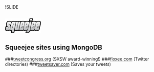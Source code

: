 !SLIDE
## ![Squeejee](logo_outline.png)
## Squeejee sites using MongoDB
###[tweetcongress.org](http://tweetcongress.org) (SXSW award-winning!)
###[floxee.com](http://floxee.com) (Twitter directories)
###[tweetsaver.com](http://tweetsaver.com) (Saves your tweets)
